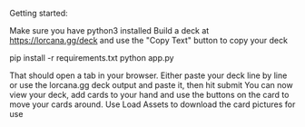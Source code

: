 Getting started:

Make sure you have python3 installed
Build a deck at https://lorcana.gg/deck and use the "Copy Text" button to copy your deck

pip install -r requirements.txt
python app.py

That should open a tab in your browser. Either paste your deck line by line or use the lorcana.gg deck output and paste it, then hit submit
You can now view your deck, add cards to your hand and use the buttons on the card to move your cards around.
Use Load Assets to download the card pictures for use
